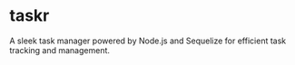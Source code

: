 # taskr
A sleek task manager powered by Node.js and Sequelize for efficient task tracking and management.
